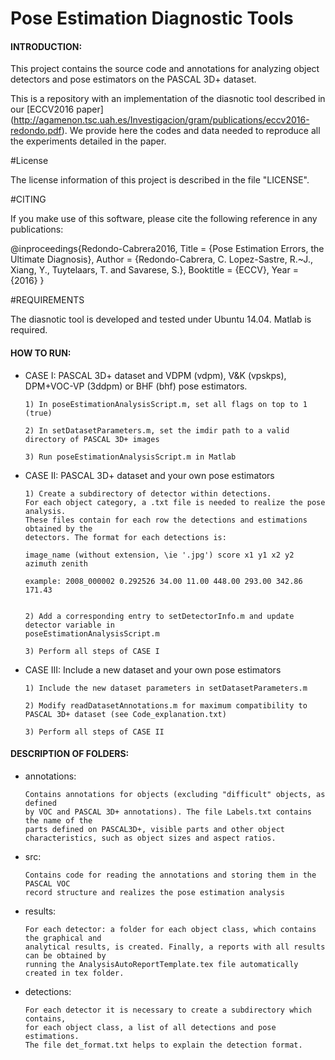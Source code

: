 # Pose Estimation Diagnostic Tools

#### INTRODUCTION:

This project contains the source code and annotations for analyzing object detectors and pose estimators on the PASCAL 3D+ dataset.

This is a repository with an implementation of the diasnotic tool described in our [ECCV2016 paper] (http://agamenon.tsc.uah.es/Investigacion/gram/publications/eccv2016-redondo.pdf). We provide here the codes and data needed to reproduce all the experiments detailed in the paper.

#License

The license information of this project is described in the file "LICENSE".

#CITING

If you make use of this software, please cite the following reference in any publications:  

@inproceedings{Redondo-Cabrera2016,
    Title                    = {Pose Estimation Errors, the Ultimate Diagnosis},
    Author                   = {Redondo-Cabrera, C. Lopez-Sastre, R.~J., Xiang, Y., Tuytelaars, T. and Savarese, S.},
    Booktitle                = {ECCV},
    Year                     = {2016}
}

#REQUIREMENTS

The diasnotic tool is developed and tested under Ubuntu 14.04. Matlab is required.

#### HOW TO RUN:

   + CASE I: PASCAL 3D+ dataset and VDPM (vdpm), V&K (vpskps), DPM+VOC-VP (3ddpm) or BHF (bhf) pose estimators.

         1) In poseEstimationAnalysisScript.m, set all flags on top to 1 (true)   
   
         2) In setDatasetParameters.m, set the imdir path to a valid directory of PASCAL 3D+ images
   
         3) Run poseEstimationAnalysisScript.m in Matlab

   + CASE II: PASCAL 3D+ dataset and your own pose estimators

         1) Create a subdirectory of detector within detections. 
         For each object category, a .txt file is needed to realize the pose analysis.
         These files contain for each row the detections and estimations obtained by the
         detectors. The format for each detections is: 

         image_name (without extension, \ie '.jpg') score x1 y1 x2 y2 azimuth zenith
      
         example: 2008_000002 0.292526 34.00 11.00 448.00 293.00 342.86 171.43 
   

         2) Add a corresponding entry to setDetectorInfo.m and update detector variable in 
         poseEstimationAnalysisScript.m

         3) Perform all steps of CASE I
	
   + CASE III: Include a new dataset and your own pose estimators

         1) Include the new dataset parameters in setDatasetParameters.m

         2) Modify readDatasetAnnotations.m for maximum compatibility to PASCAL 3D+ dataset (see Code_explanation.txt) 

         3) Perform all steps of CASE II


#### DESCRIPTION OF FOLDERS:

   + annotations: 

         Contains annotations for objects (excluding "difficult" objects, as defined
         by VOC and PASCAL 3D+ annotations). The file Labels.txt contains the name of the 
         parts defined on PASCAL3D+, visible parts and other object characteristics, such as object sizes and aspect ratios.  

   
   + src: 
         
         Contains code for reading the annotations and storing them in the PASCAL VOC
         record structure and realizes the pose estimation analysis  

   
   + results: 

         For each detector: a folder for each object class, which contains the graphical and 
         analytical results, is created. Finally, a reports with all results can be obtained by
         running the AnalysisAutoReportTemplate.tex file automatically created in tex folder. 

   
   + detections: 

         For each detector it is necessary to create a subdirectory which contains, 
         for each object class, a list of all detections and pose estimations. 
         The file det_format.txt helps to explain the detection format.

